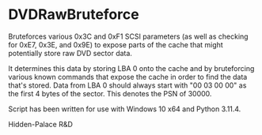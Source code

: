 # DVDRawBruteforce
Bruteforces various 0x3C and 0xF1 SCSI parameters (as well as checking for 0xE7, 0x3E, and 0x9E) to expose parts of the cache that might potentially store raw DVD sector data.

It determines this data by storing LBA 0 onto the cache and by bruteforcing various known commands that expose the cache in order to find the data that's stored.
Data from LBA 0 should always start with "00 03 00 00" as the first 4 bytes of the sector. This denotes the PSN of 30000.

Script has been written for use with Windows 10 x64 and Python 3.11.4.

Hidden-Palace R&D
